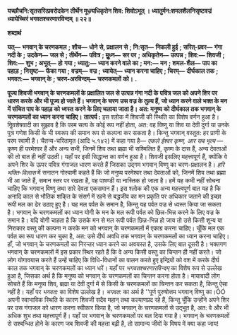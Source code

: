 **यच्छौचनि:सृतसरित्प्रवरोदकेन** **तीर्थेन मूध्न्र्यधिकृतेन शिव: शिवोऽभूत् ।** **ध्यातुर्मन:शमलशैलनिसृष्टवज्रं** **ध्यायेच्चिरं भगवतश्चरणारविन्दम् ॥ २२॥** 

**शब्दार्थ** 

**यत्—** **भगवान् के चरणकमल** **; शौच—** **धोने से, प्रक्षालन से** **; नि:सृत—** **निकली हुई** **; सरित्-प्रवर—** **गंगा नदी के** **;** **उदकेन—** **जल से** **; तीर्थेन—** **पवित्र** **; मूॢध्न—** **सर पर** **; अधिकृतेन—** **उत्पन्न** **; शिव:—** **शिवजी** **; शिव:—** **शुभ** **; अभूत्—** **हो** **गया** **; ध्यातु:—** **ध्यान करने वाले का** **; मन:—** **मन** **; शमल-शैल—** **पाप का पहाड़** **; निसृष्ट—** **फेंका गया** **; वज्रम्—** **वज्र** **;** **ध्यायेत्—** **ध्यान करना चाहिए** **; चिरम्—** **दीर्घकाल तक** **; भगवत:—** **भगवान् के** **; चरण-अरविन्दम्—** **चरणकमलों** **को।** **.** 

**पूज्य शिवजी भगवान् के चरणकमलों के प्रक्षालित जल से उत्पन्न गंगा नदी के** **पवित्र जल को अपने शिर पर धारण करके और भी पूज्य हो जाते हैं। भगवान् के चरण** **उस वज्र के तुल्य हैं, जो ध्यान करने वाले भक्त के मन में संचित पाप के पहाड़ को** **ध्वस्त करने के लिए चलाया जाता है। अत: मनुष्य को दीर्घकाल तक भगवान् के** **चरणकमलों का ध्यान करना चाहिए।** **तात्पर्य :** इस श्लोक में शिवजी की स्थिति का विशेष वर्णन हुआ है। निॢवशेषवादी का सुझाव है कि परम सत्य के कोई रूप नहीं होता, अत: वह विष्णु या शिव या देवी दुर्गा या उनके पुत्र गणेश किसी के भी स्वरूप की समान रूप से कल्पना कर सकता है। किन्तु भगवान् वस्तुत: हर प्राणी के परम स्वामी हैं। चैतन्य-चरितामृत (आदि ५.१४२) में कहा गया है— *एकले ईश्वर कृष्ण, आर सब भृत्य* —कृष्ण ही परमेश्वर हैं और अन्य सभी, जिनमें शिव तथा ब्रह्मा भी सश्मिलित हैं, कृष्ण के दास हैं, अन्य देवताओं की तो बात ही नहीं उठती। यहाँ पर इसी सिद्धान्त का वर्णन हुआ है। शिवजी इसलिए महत्त्वपूर्ण हैं, क्योंकि वे अपने शिर के ऊपर पवित्र गंगाजल धारण करते हैं जिसका उद्गम भगवान् विष्णु का चरण-प्रक्षालन है। *हरि* *भक्ति-विलास* में सनातन गोस्वामी कहते हैं कि जो मनुष्य परमेश्वर तथा देवताओं को, जिनमें शिव तथा ब्रह्मा भी आ जाते हैं, समान स्तर पर रखता है, वह पाषण्डी या नास्तिक हो जाता है। हमें यह कभी नहीं सोचना चाहिए कि भगवान् विष्णु तथा सारे देवता एकसमान हैं। इस श्लोक की एक अन्य महत्त्वपूर्ण बात यह है कि अनादि काल से भौतिक शकि्त के संसर्ग में रहने से बद्धजीव का मन प्रकृति पर अधिकार जताने की इच्छा रूपी मल का ढेर उठाए हुए है। यह मल पर्वत के समान है, किन्तु यह पर्वत वज्र से ध्वस्त किया जा सकता है। भगवान् के चरणकमलों का ध्यान योगी के मन के मल रूपी पर्वत को छिन्न-भिन्न करने के लिए वज्र के समान है। यदि योगी चाहता है कि उसके मन से मल रूपी पर्वत छिन्न-भिन्न हो जाय तो उसे किसी शून्य या निराकार वस्तु की कल्पना न करके मन को भगवान् के चरणकमलों में एकाग्र करना चाहिए। चूँकि मल एक पर्वत का रूप धारण कर चुका है, अत: उसे दीर्घ अवधि तक भगवान् के चरणकमलों का ध्यान करना चाहिए। हाँ, जो भगवान् के चरणकमलों का निरन्तर ध्यान करने का अवयस्त है, उसके लिए बात दूसरी है। भक्तगण भगवान् के चरणकमलों में इस प्रकार स्थिर रहते हैं कि वे अन्य किसी वस्तु का चिन्तन ही नहीं करते। जो लोग योगावयास करते हैं उन्हें चाहिए कि विधि-विधानों का पालन करते हुए इन्द्रियों को वश में करके दीर्घ काल तक भगवान् के चरणकमलों का ध्यान धरें। यहाँ पर *भगवतश्चरणारविन्दम्* का विशेष रूप से उल्लेख हुआ है, जिसका अर्थ है कि मनुष्य को भगवान् के चरणकमलों का चिन्तन करना होता है। मायावादी लोग सोचते हैं कि मनुष्य शिव, ब्रह्मा या देवी दुर्गा में से किसी के चरणकमलों का चिन्तन कर सकता है, किन्तु ऐसा नहीं है। यहाँ पर *भगवत:* का विशेष उल्लेख है। *भगवत:* का अर्थ है ''पूर्ण पुरुषोत्तम भगवान् विष्णु का।ÓÓ अपनी स्वाभाविक स्थिति के कारण शिवजी सदैव महान् तथा कल्याणप्रद रहे हैं, किन्तु चूँकि उन्होंने अपने शिर पर उस गंगाजल को धारण करना स्वीकार किया है, जो भगवान् के चरणकमलों से उद्भूत है, अत: वे और भी अधिक शुभ तथा महत्त्वपूर्ण हैं। यहाँ पर भगवान् के चरणकमलों पर बल दिया गया है। भगवान् के चरणकमलों से सश्बन्धित होने के कारण जब शिवजी की महत्ता बढ़ी है, तो सामान्य जीवों के विषय में क्या कहा जाय!  